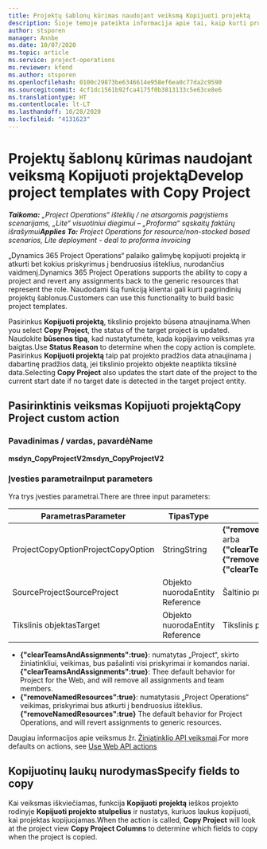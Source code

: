 ```yaml
---
title: Projektų šablonų kūrimas naudojant veiksmą Kopijuoti projektą
description: Šioje temoje pateikta informacija apie tai, kaip kurti projektų šablonus naudojant pasirinktinį veiksmą Kopijuoti projektą.
author: stsporen
manager: Annbe
ms.date: 10/07/2020
ms.topic: article
ms.service: project-operations
ms.reviewer: kfend
ms.author: stsporen
ms.openlocfilehash: 0100c29873be6346614e958ef6ea0c77da2c9590
ms.sourcegitcommit: 4cf1dc1561b92fca4175f0b3813133c5e63ce8e6
ms.translationtype: HT
ms.contentlocale: lt-LT
ms.lasthandoff: 10/28/2020
ms.locfileid: "4131623"
---
```

# <a name="develop-project-templates-with-copy-project"></a><span data-ttu-id="72389-103">Projektų šablonų kūrimas naudojant veiksmą Kopijuoti projektą</span><span class="sxs-lookup"><span data-stu-id="72389-103">Develop project templates with Copy Project</span></span>

<span data-ttu-id="72389-104">_**Taikoma:** „Project Operations“ išteklių / ne atsargomis pagrįstiems scenarijams, „Lite“ visuotiniui diegimui – „Proforma“ sąskaitų faktūrų išrašymui_</span><span class="sxs-lookup"><span data-stu-id="72389-104">_**Applies To:** Project Operations for resource/non-stocked based scenarios, Lite deployment - deal to proforma invoicing_</span></span>

<span data-ttu-id="72389-105">„Dynamics 365 Project Operations“ palaiko galimybę kopijuoti projektą ir atkurti bet kokius priskyrimus į bendruosius išteklius, nurodančius vaidmenį.</span><span class="sxs-lookup"><span data-stu-id="72389-105">Dynamics 365 Project Operations supports the ability to copy a project and revert any assignments back to the generic resources that represent the role.</span></span> <span data-ttu-id="72389-106">Naudodami šią funkciją klientai gali kurti pagrindinių projektų šablonus.</span><span class="sxs-lookup"><span data-stu-id="72389-106">Customers can use this functionality to build basic project templates.</span></span>

<span data-ttu-id="72389-107">Pasirinkus **Kopijuoti projektą**, tikslinio projekto būsena atnaujinama.</span><span class="sxs-lookup"><span data-stu-id="72389-107">When you select **Copy Project**, the status of the target project is updated.</span></span> <span data-ttu-id="72389-108">Naudokite **būsenos tipą**, kad nustatytumėte, kada kopijavimo veiksmas yra baigtas.</span><span class="sxs-lookup"><span data-stu-id="72389-108">Use **Status Reason** to determine when the copy action is complete.</span></span> <span data-ttu-id="72389-109">Pasirinkus **Kopijuoti projektą** taip pat projekto pradžios data atnaujinama į dabartinę pradžios datą, jei tikslinio projekto objekte neaptikta tikslinė data.</span><span class="sxs-lookup"><span data-stu-id="72389-109">Selecting **Copy Project** also updates the start date of the project to the current start date if no target date is detected in the target project entity.</span></span>

## <a name="copy-project-custom-action"></a><span data-ttu-id="72389-110">Pasirinktinis veiksmas Kopijuoti projektą</span><span class="sxs-lookup"><span data-stu-id="72389-110">Copy Project custom action</span></span> 

### <a name="name"></a><span data-ttu-id="72389-111">Pavadinimas / vardas, pavardė</span><span class="sxs-lookup"><span data-stu-id="72389-111">Name</span></span> 

<span data-ttu-id="72389-112">**msdyn_CopyProjectV2**</span><span class="sxs-lookup"><span data-stu-id="72389-112">**msdyn_CopyProjectV2**</span></span>

### <a name="input-parameters"></a><span data-ttu-id="72389-113">Įvesties parametrai</span><span class="sxs-lookup"><span data-stu-id="72389-113">Input parameters</span></span>
<span data-ttu-id="72389-114">Yra trys įvesties parametrai.</span><span class="sxs-lookup"><span data-stu-id="72389-114">There are three input parameters:</span></span>

| <span data-ttu-id="72389-115">Parametras</span><span class="sxs-lookup"><span data-stu-id="72389-115">Parameter</span></span>          | <span data-ttu-id="72389-116">Tipas</span><span class="sxs-lookup"><span data-stu-id="72389-116">Type</span></span>   | <span data-ttu-id="72389-117">Reikšmės</span><span class="sxs-lookup"><span data-stu-id="72389-117">Values</span></span>                                                   | 
|--------------------|--------|----------------------------------------------------------|
| <span data-ttu-id="72389-118">ProjectCopyOption</span><span class="sxs-lookup"><span data-stu-id="72389-118">ProjectCopyOption</span></span>  | <span data-ttu-id="72389-119">String</span><span class="sxs-lookup"><span data-stu-id="72389-119">String</span></span> | <span data-ttu-id="72389-120">**{"removeNamedResources":true}** arba **{"clearTeamsAndAssignments":true}**</span><span class="sxs-lookup"><span data-stu-id="72389-120">**{"removeNamedResources":true}** or **{"clearTeamsAndAssignments":true}**</span></span> |
| <span data-ttu-id="72389-121">SourceProject</span><span class="sxs-lookup"><span data-stu-id="72389-121">SourceProject</span></span>      | <span data-ttu-id="72389-122">Objekto nuoroda</span><span class="sxs-lookup"><span data-stu-id="72389-122">Entity Reference</span></span> | <span data-ttu-id="72389-123">Šaltinio projektas</span><span class="sxs-lookup"><span data-stu-id="72389-123">Source Project</span></span> |
| <span data-ttu-id="72389-124">Tikslinis objektas</span><span class="sxs-lookup"><span data-stu-id="72389-124">Target</span></span>             | <span data-ttu-id="72389-125">Objekto nuoroda</span><span class="sxs-lookup"><span data-stu-id="72389-125">Entity Reference</span></span> | <span data-ttu-id="72389-126">Tikslinis projektas</span><span class="sxs-lookup"><span data-stu-id="72389-126">Target Project</span></span> |


- <span data-ttu-id="72389-127">**{"clearTeamsAndAssignments":true}**: numatytas „Project“, skirto žiniatinkliui, veikimas, bus pašalinti visi priskyrimai ir komandos nariai.</span><span class="sxs-lookup"><span data-stu-id="72389-127">**{"clearTeamsAndAssignments":true}**: Thee default behavior for Project for the Web, and will remove all assignments and team members.</span></span>
- <span data-ttu-id="72389-128">**{"removeNamedResources":true}**: numatytasis „Project Operations“ veikimas, priskyrimai bus atkurti į bendruosius išteklius.</span><span class="sxs-lookup"><span data-stu-id="72389-128">**{"removeNamedResources":true}** The default behavior for Project Operations, and will revert assignments to generic resources.</span></span>

<span data-ttu-id="72389-129">Daugiau informacijos apie veiksmus žr. [Žiniatinklio API veiksmai](https://docs.microsoft.com/powerapps/developer/common-data-service/webapi/use-web-api-actions).</span><span class="sxs-lookup"><span data-stu-id="72389-129">For more defaults on actions, see [Use Web API actions](https://docs.microsoft.com/powerapps/developer/common-data-service/webapi/use-web-api-actions)</span></span>

## <a name="specify-fields-to-copy"></a><span data-ttu-id="72389-130">Kopijuotinų laukų nurodymas</span><span class="sxs-lookup"><span data-stu-id="72389-130">Specify fields to copy</span></span> 
<span data-ttu-id="72389-131">Kai veiksmas iškviečiamas, funkcija **Kopijuoti projektą** ieškos projekto rodinyje **Kopijuoti projekto stulpelius** ir nustatys, kuriuos laukus kopijuoti, kai projektas kopijuojamas.</span><span class="sxs-lookup"><span data-stu-id="72389-131">When the action is called, **Copy Project** will look at the project view **Copy Project Columns** to determine which fields to copy when the project is copied.</span></span>
